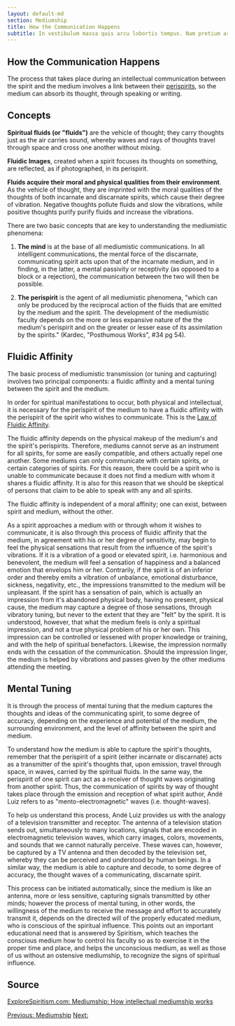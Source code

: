 ```yaml
---
layout: default-md
section: Mediumship
title: How the Communication Happens
subtitle: In vestibulum massa quis arcu lobortis tempus. Nam pretium arcu in odio vulputate luctus.
---
```


## How the Communication Happens
The process that takes place during an intellectual communication between the spirit and the medium involves a link between their [perispirits](/about/perispirit), so the medium can absorb its thought, through speaking or writing.

## Concepts
**Spiritual fluids (or "fluids")** are the vehicle of thought; they carry thoughts just as the air carries sound, whereby waves and rays of thoughts travel through space and cross one another without mixing.

**Fluidic Images**, created when a spirit focuses its thoughts on something, are reflected, as if photographed, in its perispirit.

**Fluids acquire their moral and physical qualities from their environment**.  As the vehicle of thought, they are imprinted with the moral qualities of the thoughts of both incarnate and discarnate spirits, which cause their degree of vibration.  Negative thoughts pollute fluids and slow the vibrations, while positive thoughts purify purify fluids and increase the vibrations.

There are two basic concepts that are key to understanding the mediumistic phenomena:

1. **The mind** is at the base of all mediumistic communications.  In all intelligent communications, the mental force of the discarnate, communicating spirit acts upon that of the incarnate medium, and in finding, in the latter, a mental passivity or receptivity (as opposed to a block or a rejection), the communication between the two will then be possible.

2. **The perispirit** is the agent of all mediumistic phenomena, "which can only be produced by the reciprocal action of the fluids that are emitted by the medium and the spirit. The development of the mediumistic faculty depends on the more or less expansive nature of the the medium's perispirit and on the greater or lesser ease of its assimilation by the spirits."  (Kardec, "Posthumous Works", #34 pg 54). 


## Fluidic Affinity
The basic process of mediumistic transmission (or tuning and capturing) involves two principal components: a fluidic affinity and a mental tuning between the spirit and the medium.

In order for spiritual manifestations to occur, both physical and intellectual, it is necessary for the perispirit of the medium to have a fluidic affinity with the perispirit of the spirit who wishes to communicate. This is the [Law of Fluidic Affinity](/divine-laws/fluidic-affinity).  

The fluidic affinity depends on the physical makeup of the medium's and the spirit's perispirits.  Therefore, mediums cannot serve as an instrument for all spirits, for some are easily compatible, and others actually repel one another.  Some mediums can only communicate with certain spirits, or certain categories of spirits.  For this reason, there could be a spirit who is unable to communicate because it does not find a medium with whom it shares a fluidic affinity.  It is also for this reason that we should be skeptical of persons that claim to be able to speak with any and all spirits.

The fluidic affinity is independent of a moral affinity; one can exist, between spirit and medium, without the other.

As a spirit approaches a medium with or through whom it wishes to communicate, it is also through this process of fluidic affinity that the medium, in agreement with his or her degree of sensitivity, may begin to feel the physical sensations that result from the influence of the spirit's vibrations.  If it is a vibration of a good or elevated spirit, i.e. harmonious and benevolent, the medium will feel a sensation of happiness and a balanced emotion that envelops him or her.  Contrarily, if the spirit is of an inferior order and thereby emits a vibration of unbalance, emotional disturbance, sickness, negativity, etc., the impressions transmitted to the medium will be unpleasant.  If the spirit has a sensation of pain, which is actually an impression from it's abandoned physical body, having no present, physical cause, the medium may capture a degree of those sensations, through vibratory tuning, but never to the extent that they are "felt" by the spirit.  It is understood, however, that what the medium feels is only a spiritual impression, and not a true physical problem of his or her own.  This impression can be controlled or lessened with proper knowledge or training, and with the help of spiritual benefactors.  Likewise, the impression normally ends with the cessation of the communication.  Should the impression linger, the medium is helped by vibrations and passes given by the other mediums attending the meeting.  

## Mental Tuning
It is through the process of mental tuning that the medium captures the thoughts and ideas of the communicating spirit, to some degree of accuracy, depending on the experience and potential of the medium, the surrounding environment, and the level of affinity between the spirit and medium.

To understand how the medium is able to capture the spirit's thoughts, remember that the perispirit of a spirit (either incarnate or discarnate) acts as a transmitter of the spirit's thoughts that, upon emission, travel through space, in waves, carried by the spiritual fluids.  In the same way, the perispirit of one spirit can act as a receiver of thought waves originating from another spirit.  Thus, the communication of spirits by way of thought takes place through the emission and reception of what spirit author, Andé Luiz refers to as "mento-electromagnetic" waves (i.e. thought-waves).

To help us understand this process, Andé Luiz provides us with the analogy of a television transmitter and receptor.   The antenna of a television station sends out, simultaneously to many locations, signals that are encoded in electromagnetic television waves, which carry images, colors, movements, and sounds that we cannot naturally perceive. These waves can, however, be captured by a TV antenna and then decoded by the television set, whereby they can be perceived and understood by human beings.  In a similar way, the medium is able to capture and decode, to some degree of accuracy, the thought waves of a communicating, discarnate spirit.  

This process can be initiated automatically, since the medium is like an antenna, more or less sensitive, capturing signals transmitted by other minds; however the process of mental tuning, in other words, the willingness of the medium to receive the message and effort to accurately transmit it, depends on the directed will of the properly educated medium, who is conscious of the spiritual influence.  This points out an important educational need that is answered by Spiritism, which teaches the conscious medium how to control his faculty so as to exercise it in the proper time and place, and helps the unconscious medium, as well as those of us without an ostensive mediumship, to recognize the signs of spiritual influence. 



## Source
[ExploreSpiritism.com: Mediumship: How intellectual mediumship works](//www.explorespiritism.com/Science_Mediumship_Intellectual_Intro.htm)



<a href="" class="button">Previous: </a>
<a href="./" class="button special">Mediumship</a>
<a href="" class="button">Next: </a>